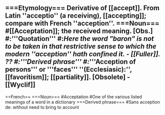 ===Etymology===
Derivative of [[accept]].  From Latin ''acceptio'' (a receiving), [[accepting]]; compare with French ''acception''.
===Noun===
#[[Acceptation]]; the received meaning. [Obs.]
#:'''Quotation'''
#:*Here the word "baron" is not to be taken in that restrictive sense to which the modern ''acception'' hath confined it. - [[Fuller]]. ??
#:'''Derived phrase'''
#:*'''Acception of persons''' or '''faces''' ''(Ecclesiasic):'', [[favoritism]]; [[partiality]]. [Obsolete] - [[Wyclif]]
----
==French==
===Noun===
#Acceptation
#One of the various listed meanings of a word in a dictionary
===Derived phrase===
#Sans acception de:  without need to bring to account